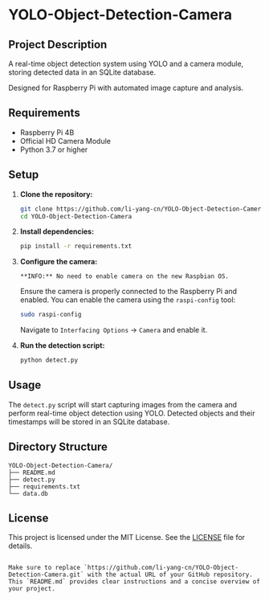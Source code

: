 # YOLO-Object-Detection-Camera

## Project Description
A real-time object detection system using YOLO and a camera module, storing detected data in an SQLite database. 

Designed for Raspberry Pi with automated image capture and analysis.

## Requirements
- Raspberry Pi 4B
- Official HD Camera Module
- Python 3.7 or higher

## Setup

1. **Clone the repository:**
   ```sh
   git clone https://github.com/li-yang-cn/YOLO-Object-Detection-Camera.git
   cd YOLO-Object-Detection-Camera
   ```

2. **Install dependencies:**
   ```sh
   pip install -r requirements.txt
   ```

3. **Configure the camera:**

   `**INFO:** No need to enable camera on the new Raspbian OS.`

   Ensure the camera is properly connected to the Raspberry Pi and enabled. You can enable the camera using the `raspi-config` tool:
   ```sh
   sudo raspi-config
   ```
   Navigate to `Interfacing Options` -> `Camera` and enable it.

4. **Run the detection script:**
   ```sh
   python detect.py
   ```

## Usage
The `detect.py` script will start capturing images from the camera and perform real-time object detection using YOLO. Detected objects and their timestamps will be stored in an SQLite database.

## Directory Structure
```
YOLO-Object-Detection-Camera/
├── README.md
├── detect.py
├── requirements.txt
└── data.db
```

## License
This project is licensed under the MIT License. See the [LICENSE](LICENSE) file for details.
```

Make sure to replace `https://github.com/li-yang-cn/YOLO-Object-Detection-Camera.git` with the actual URL of your GitHub repository. This `README.md` provides clear instructions and a concise overview of your project.